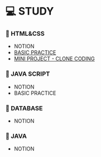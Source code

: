 # 💻 STUDY


### 📄 HTML&CSS
* NOTION
* [BASIC PRACTICE](https://github.com/silverywaves/IT_ACADEMY/tree/8dbbd47b1e3633a645281ec5bf5568bf8f2b7bd8/HTML_CSS/BASIC%20PRACTICE)
* [MINI PROJECT - CLONE CODING](https://github.com/silverywaves/IT_ACADEMY/tree/ff868abeee1fda50d45f12fe141c5a746f211bd0/HTML_CSS/PROJECTS_CLON)


### 📄 JAVA SCRIPT
* NOTION
* BASIC PRACTICE 


### 📄 DATABASE
* NOTION


### 📄 JAVA
* NOTION
